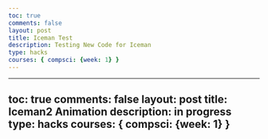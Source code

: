 ```yaml
---
toc: true
comments: false
layout: post
title: Iceman Test
description: Testing New Code for Iceman
type: hacks
courses: { compsci: {week: 1} }
---
```


---
toc: true
comments: false
layout: post
title: Iceman2 Animation
description: in progress
type: hacks
courses: { compsci: {week: 1} }
---

<body>
    <div>
        <canvas id="spriteContainer"> <!-- Within the base div is a canvas. An HTML canvas is used only for graphics. It allows the user to access some basic functions related to the image created on the canvas (including animation) -->
        </canvas>
    </div>
</body>

<script>
    // start on page load
    window.addEventListener('load', function () {
        const canvas = document.getElementById('spriteContainer');
        const ctx = canvas.getContext('2d');
        const SPRITE_WIDTH = 52.54;  // matches sprite pixel width
        const SPRITE_HEIGHT = 95; // matches sprite pixel height
        const SCALE_FACTOR = 2;  // control size of sprite on canvas
        const FRAME_LIMIT = 22;  // number of frames per row, this code assume each row is same

        canvas.width = SPRITE_WIDTH * SCALE_FACTOR*8;
        canvas.height = SPRITE_HEIGHT * SCALE_FACTOR;

        // Create an Image object
        const icemanImage = new Image();

        // Set the src attribute
        icemanImage.src = "{{site.baseurl}}/images/Iceman flipped.png"; // Change the image path here

        // Wait for the image to load
        icemanImage.onload = function () {
            class Iceman {
                constructor() {
                    this.image = icemanImage; // Use the loaded image
                    this.spriteWidth = SPRITE_WIDTH;
                    this.spriteHeight = SPRITE_HEIGHT;
                    this.width = this.spriteWidth;
                    this.height = this.spriteHeight;
                    this.x = canvas.width; // Start from the right edge of the canvas
                    this.y = 0
                    this.scale = SCALE_FACTOR;
                    this.minFrame = 0;
                    this.maxFrame = FRAME_LIMIT;
                    this.frameX = 0;
                    this.frameY = 0;
                    this.velocityX = -7; // Negative value to move from right to left
                     this.appearInterval = Math.random() * 5000 + 1000; // Random appear interval in milliseconds
                    this.lastAppearTime = 0;
                }

                // draw dog object
                draw(context) {
                    context.drawImage(
                        this.image,
                        this.frameX * this.spriteWidth,
                        this.frameY * this.spriteHeight,
                        this.spriteWidth,
                        this.spriteHeight,
                        this.x,
                        this.y,
                        this.width * this.scale,
                        this.height * this.scale
                    );
                }

              // update frameX of object
                update() {
                    if (this.frameX < this.maxFrame) {
                        this.frameX++;
                    } else {
                        this.frameX = 0;
                    }

                    // Disappear and reappear the sprite 100 pixels forward
                    this.x += this.velocityX;

                    // If the sprite goes beyond the canvas, make it reappear 100 pixels forward
                    if (this.x < -100) {
                        this.x = canvas.width + 100; // Reappear 100 pixels forward
                    }

                    // Randomly change the appearance interval
                    if (Math.random() < 0.05) {
                        this.appearInterval = Math.random() * 5000 + 1000; // Random appear interval
                    }
                }

            // dog object
            const iceman = new Iceman();

            // Animation recursive control function
            function animate() {
                // Clears the canvas to remove the previous frame.
                ctx.clearRect(0, 0, canvas.width, canvas.height);

                // Draws the current frame of the sprite.
                iceman.draw(ctx);

                // Updates the `frameX` property to prepare for the next frame in the sprite sheet.
                iceman.update();

                // Use setTimeout to introduce a delay before the next frame
                setTimeout(function () {
                    // Uses `requestAnimationFrame` to synchronize the animation loop with the display's refresh rate,
                    // ensuring smooth visuals. Call `animate` again to continue the animation loop.
                    requestAnimationFrame(animate);
                }, 50); // Set the timeout delay in milliseconds (e.g., 100ms = 0.1 second)
            }

            // Start the animation loop
            animate();
        };
    });
</script>